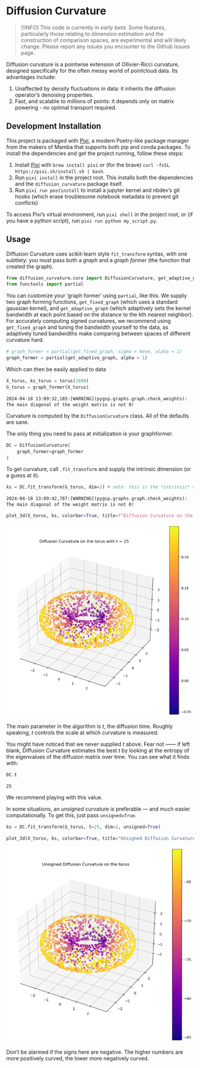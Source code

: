 # Diffusion Curvature


<!-- WARNING: THIS FILE WAS AUTOGENERATED! DO NOT EDIT! -->

> \[!INFO\] This code is currently in *early beta*. Some features,
> particularly those relating to dimension estimation and the
> construction of comparison spaces, are experimental and will likely
> change. Please report any issues you encounter to the Github Issues
> page.

Diffusion curvature is a pointwise extension of Ollivier-Ricci
curvature, designed specifically for the often messy world of pointcloud
data. Its advantages include:

1.  Unaffected by density fluctuations in data: it inherits the
    diffusion operator’s denoising properties.
2.  Fast, and scalable to millions of points: it depends only on matrix
    powering - no optimal transport required.

## Development Installation

This project is packaged with [Pixi](https://pixi.sh), a modern
Poetry-like package manager from the makers of Mamba that supports both
pip and conda packages. To install the dependencies and get the project
running, follow these steps:

1.  Install [Pixi](https://pixi.sh) with `brew install pixi` or (for the
    brave) `curl -fsSL https://pixi.sh/install.sh | bash`.
2.  Run `pixi install` in the project root. This installs both the
    dependencies and the `diffusion_curvature` package itself.
3.  Run `pixi run postinstall` to install a jupyter kernel and nbdev’s
    git hooks (which erase troublesome notebook metadata to prevent git
    conflicts)

To access Pixi’s virtual environment, run `pixi shell` in the project
root, or (if you have a python script), run
`pixi run python my_script.py`.

## Usage

Diffusion Curvature uses scikit-learn style `fit_transform` syntax, with
one subtlety: you must pass both a *graph* and a *graph former* (the
function that created the graph).

``` python
from diffusion_curvature.core import DiffusionCurvature, get_adaptive_graph, get_fixed_graph
from functools import partial
```

You can customize your ‘graph former’ using `partial`, like this. We
supply two graph forming functions, `get_fixed_graph` (which uses a
standard gaussian kernel), and `get_adaptive_graph` (which adaptively
sets the kernel bandwidth at each point based on the distance to the kth
nearest neighbor). For accurately computing signed curvatures, we
recommend using `get_fixed_graph` and tuning the bandwidth yourself to
the data, as adaptively tuned bandwidths make comparing between spaces
of different curvature hard.

``` python
# graph_former = partial(get_fixed_graph, sigma = None, alpha = 1)
graph_former = partial(get_adaptive_graph, alpha = 1)
```

Which can then be easily applied to data

``` python
X_torus, ks_torus = torus(2000)
G_torus = graph_former(X_torus)
```

    2024-04-18 13:09:32,185:[WARNING](pygsp.graphs.graph.check_weights): The main diagonal of the weight matrix is not 0!

Curvature is computed by the `DiffusionCurvature` class. All of the
defaults are sane.

The only thing you need to pass at initialization is your graphformer.

``` python
DC = DiffusionCurvature(
    graph_former=graph_former
)
```

To get curvature, call `.fit_transform` and supply the intrinsic
dimension (or a guess at it).

``` python
ks = DC.fit_transform(G_torus, dim=2) # note: this is the *intrinsic* dimension of the data
```

    2024-04-18 13:09:42,787:[WARNING](pygsp.graphs.graph.check_weights): The main diagonal of the weight matrix is not 0!

``` python
plot_3d(X_torus, ks, colorbar=True, title=f"Diffusion Curvature on the torus with t = {DC.t}")
```

![](0g-Guide_files/figure-commonmark/cell-7-output-1.png)

The main parameter in the algorithm is $t$, the diffusion time. Roughly
speaking, $t$ controls the scale at which curvature is measured.

You might have noticed that we never supplied $t$ above. Fear not —— if
left blank, Diffusion Curvature estimates the best $t$ by looking at the
entropy of the eigenvalues of the diffusion matrix over time. You can
see what it finds with:

``` python
DC.t
```

    25

We recommend playing with this value.

In some situations, an *unsigned* curvature is preferable — and much
easier computationally. To get this, just pass `unsigned=True`.

``` python
ks = DC.fit_transform(G_torus, t=25, dim=2, unsigned=True)
```

``` python
plot_3d(X_torus, ks, colorbar=True, title="Unsigned Diffusion Curvature on the torus")
```

![](0g-Guide_files/figure-commonmark/cell-10-output-1.png)

Don’t be alarmed if the signs here are negative. The higher numbers are
more positively curved, the lower more negatively curved.
